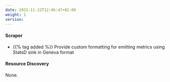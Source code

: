 ```yaml
---
date: 2022-11-22T12:46:47+02:00
weight: 1
version:
---
```


#### Scraper

- {{% tag added %}} Provide custom formatting for emitting metrics using StatsD sink in Geneva format

#### Resource Discovery

None.
